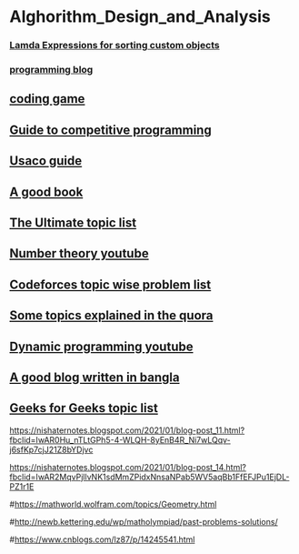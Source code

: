 # Alghorithm_Design_and_Analysis

### [Lamda Expressions for sorting custom objects](https://www.walletfox.com/course/sortvectorofcustomobjects11.php)

### [programming blog](https://progvar.fun/problemsets)

## [coding game](https://www.codingame.com/training/easy/the-descent)

## [Guide to competitive programming](https://drive.google.com/file/d/1J2x8pIYQ3MXANgvzOgBciWd3d79j_Exa/view)
 
## [Usaco guide](https://usaco.guide/adv/xor-basis?lang=cpp)
 
## [A good book](https://cses.fi/book/book.pdf)

## [The Ultimate topic list](https://codeforces.com/blog/entry/95106?fbclid=IwAR0iEq6rKaqGtjr-sJORmNOTRe24p66Mv1N-W2vXPI1hlTiyRhfdUHZp0LY)

## [Number theory youtube](https://youtu.be/19SW3P_PRHQ)
 
## [Codeforces topic wise problem list](https://codeforces.com/blog/entry/55274)  

## [Some topics explained in the quora](https://techparoksha.quora.com/)

## [Dynamic programming youtube](https://www.youtube.com/watch?v=oBt53YbR9Kk)

## [A good blog written in bangla](https://www.tushers.com/)  

## [Geeks for Geeks topic list](https://www.geeksforgeeks.org/competitive-programming-a-complete-guide/?fbclid=IwAR3HfV0yndm5ILjTfzjkWr3o1D12yJLbPEjLlgZa5-XAiKaQ9lPtCnTLxc8)

https://nishaternotes.blogspot.com/2021/01/blog-post_11.html?fbclid=IwAR0Hu_nTLtGPh5-4-WLQH-8yEnB4R_Ni7wLQqv-j6sfKp7cjJ21Z8bYDjvc

https://nishaternotes.blogspot.com/2021/01/blog-post_14.html?fbclid=IwAR2MqvPjllvNK1sdMmZPidxNnsaNPab5WV5aqBb1FfEFJPu1EjDL-PZ1r1E

#https://mathworld.wolfram.com/topics/Geometry.html

#http://newb.kettering.edu/wp/matholympiad/past-problems-solutions/

#https://www.cnblogs.com/lz87/p/14245541.html
